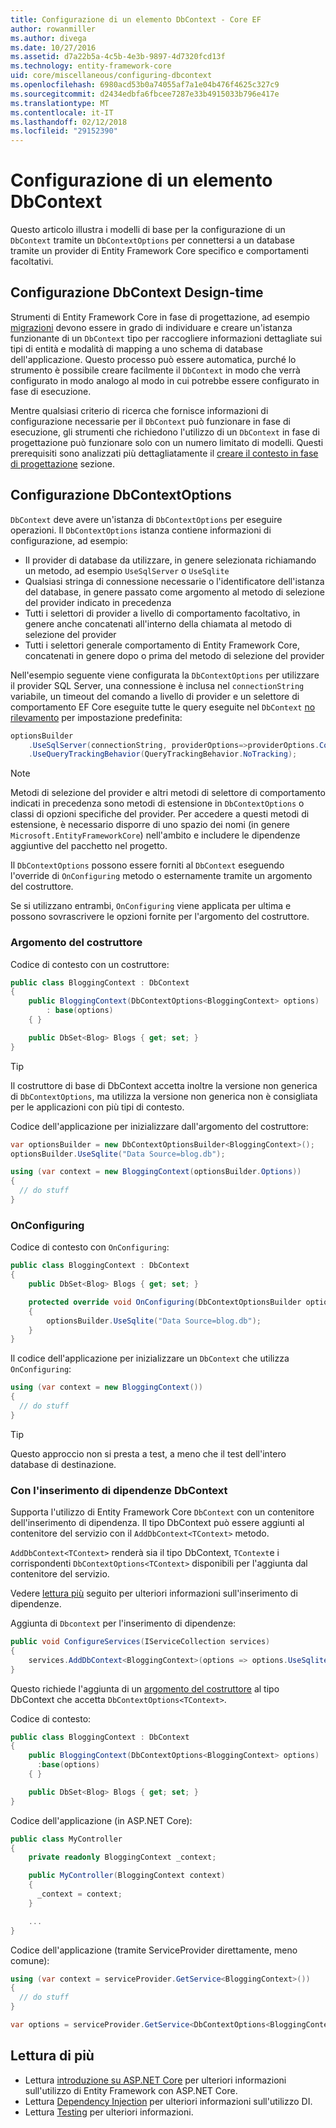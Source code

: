 ```yaml
---
title: Configurazione di un elemento DbContext - Core EF
author: rowanmiller
ms.author: divega
ms.date: 10/27/2016
ms.assetid: d7a22b5a-4c5b-4e3b-9897-4d7320fcd13f
ms.technology: entity-framework-core
uid: core/miscellaneous/configuring-dbcontext
ms.openlocfilehash: 6980acd53b0a74055af7a1e04b476f4625c327c9
ms.sourcegitcommit: d2434edbfa6fbcee7287e33b4915033b796e417e
ms.translationtype: MT
ms.contentlocale: it-IT
ms.lasthandoff: 02/12/2018
ms.locfileid: "29152390"
---
```

# <a name="configuring-a-dbcontext"></a>Configurazione di un elemento DbContext

Questo articolo illustra i modelli di base per la configurazione di un `DbContext` tramite un `DbContextOptions` per connettersi a un database tramite un provider di Entity Framework Core specifico e comportamenti facoltativi.

## <a name="design-time-dbcontext-configuration"></a>Configurazione DbContext Design-time

Strumenti di Entity Framework Core in fase di progettazione, ad esempio [migrazioni](xref:core/managing-schemas/migrations/index) devono essere in grado di individuare e creare un'istanza funzionante di un `DbContext` tipo per raccogliere informazioni dettagliate sui tipi di entità e modalità di mapping a uno schema di database dell'applicazione. Questo processo può essere automatica, purché lo strumento è possibile creare facilmente il `DbContext` in modo che verrà configurato in modo analogo al modo in cui potrebbe essere configurato in fase di esecuzione.

Mentre qualsiasi criterio di ricerca che fornisce informazioni di configurazione necessarie per il `DbContext` può funzionare in fase di esecuzione, gli strumenti che richiedono l'utilizzo di un `DbContext` in fase di progettazione può funzionare solo con un numero limitato di modelli. Questi prerequisiti sono analizzati più dettagliatamente il [creare il contesto in fase di progettazione](xref:core/miscellaneous/cli/dbcontext-creation) sezione.

## <a name="configuring-dbcontextoptions"></a>Configurazione DbContextOptions

`DbContext` deve avere un'istanza di `DbContextOptions` per eseguire operazioni. Il `DbContextOptions` istanza contiene informazioni di configurazione, ad esempio:

- Il provider di database da utilizzare, in genere selezionata richiamando un metodo, ad esempio `UseSqlServer` o `UseSqlite`
- Qualsiasi stringa di connessione necessarie o l'identificatore dell'istanza del database, in genere passato come argomento al metodo di selezione del provider indicato in precedenza
- Tutti i selettori di provider a livello di comportamento facoltativo, in genere anche concatenati all'interno della chiamata al metodo di selezione del provider
- Tutti i selettori generale comportamento di Entity Framework Core, concatenati in genere dopo o prima del metodo di selezione del provider

Nell'esempio seguente viene configurata la `DbContextOptions` per utilizzare il provider SQL Server, una connessione è inclusa nel `connectionString` variabile, un timeout del comando a livello di provider e un selettore di comportamento EF Core eseguite tutte le query eseguite nel `DbContext` [no rilevamento](xref:core/querying/tracking#no-tracking-queries) per impostazione predefinita:

``` csharp
optionsBuilder
    .UseSqlServer(connectionString, providerOptions=>providerOptions.CommandTimeout(60))
    .UseQueryTrackingBehavior(QueryTrackingBehavior.NoTracking);
```

> [!NOTE]  
> Metodi di selezione del provider e altri metodi di selettore di comportamento indicati in precedenza sono metodi di estensione in `DbContextOptions` o classi di opzioni specifiche del provider. Per accedere a questi metodi di estensione, è necessario disporre di uno spazio dei nomi (in genere `Microsoft.EntityFrameworkCore`) nell'ambito e includere le dipendenze aggiuntive del pacchetto nel progetto.

Il `DbContextOptions` possono essere forniti al `DbContext` eseguendo l'override di `OnConfiguring` metodo o esternamente tramite un argomento del costruttore.

Se si utilizzano entrambi, `OnConfiguring` viene applicata per ultima e possono sovrascrivere le opzioni fornite per l'argomento del costruttore.

### <a name="constructor-argument"></a>Argomento del costruttore

Codice di contesto con un costruttore:

``` csharp
public class BloggingContext : DbContext
{
    public BloggingContext(DbContextOptions<BloggingContext> options)
        : base(options)
    { }

    public DbSet<Blog> Blogs { get; set; }
}
```

> [!TIP]  
> Il costruttore di base di DbContext accetta inoltre la versione non generica di `DbContextOptions`, ma utilizza la versione non generica non è consigliata per le applicazioni con più tipi di contesto.

Codice dell'applicazione per inizializzare dall'argomento del costruttore:

``` csharp
var optionsBuilder = new DbContextOptionsBuilder<BloggingContext>();
optionsBuilder.UseSqlite("Data Source=blog.db");

using (var context = new BloggingContext(optionsBuilder.Options))
{
  // do stuff
}
```

### <a name="onconfiguring"></a>OnConfiguring

Codice di contesto con `OnConfiguring`:

``` csharp
public class BloggingContext : DbContext
{
    public DbSet<Blog> Blogs { get; set; }

    protected override void OnConfiguring(DbContextOptionsBuilder optionsBuilder)
    {
        optionsBuilder.UseSqlite("Data Source=blog.db");
    }
}
```

Il codice dell'applicazione per inizializzare un `DbContext` che utilizza `OnConfiguring`:

``` csharp
using (var context = new BloggingContext())
{
  // do stuff
}
```

> [!TIP]
> Questo approccio non si presta a test, a meno che il test dell'intero database di destinazione.

### <a name="using-dbcontext-with-dependency-injection"></a>Con l'inserimento di dipendenze DbContext

Supporta l'utilizzo di Entity Framework Core `DbContext` con un contenitore dell'inserimento di dipendenza. Il tipo DbContext può essere aggiunti al contenitore del servizio con il `AddDbContext<TContext>` metodo.

`AddDbContext<TContext>` renderà sia il tipo DbContext, `TContext`e i corrispondenti `DbContextOptions<TContext>` disponibili per l'aggiunta dal contenitore del servizio.

Vedere [lettura più](#more-reading) seguito per ulteriori informazioni sull'inserimento di dipendenze.

Aggiunta di `Dbcontext` per l'inserimento di dipendenze:

``` csharp
public void ConfigureServices(IServiceCollection services)
{
    services.AddDbContext<BloggingContext>(options => options.UseSqlite("Data Source=blog.db"));
}
```

Questo richiede l'aggiunta di un [argomento del costruttore](#constructor-argument) al tipo DbContext che accetta `DbContextOptions<TContext>`.

Codice di contesto:

``` csharp
public class BloggingContext : DbContext
{
    public BloggingContext(DbContextOptions<BloggingContext> options)
      :base(options)
    { }

    public DbSet<Blog> Blogs { get; set; }
}
```

Codice dell'applicazione (in ASP.NET Core):

``` csharp
public class MyController
{
    private readonly BloggingContext _context;

    public MyController(BloggingContext context)
    {
      _context = context;
    }

    ...
}
```

Codice dell'applicazione (tramite ServiceProvider direttamente, meno comune):

``` csharp
using (var context = serviceProvider.GetService<BloggingContext>())
{
  // do stuff
}

var options = serviceProvider.GetService<DbContextOptions<BloggingContext>>();
```

## <a name="more-reading"></a>Lettura di più

* Lettura [introduzione su ASP.NET Core](../get-started/aspnetcore/index.md) per ulteriori informazioni sull'utilizzo di Entity Framework con ASP.NET Core.
* Lettura [Dependency Injection](https://docs.microsoft.com/aspnet/core/fundamentals/dependency-injection) per ulteriori informazioni sull'utilizzo DI.
* Lettura [Testing](testing/index.md) per ulteriori informazioni.
